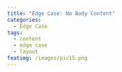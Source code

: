 ```yaml
---
title: "Edge Case: No Body Content"
categories:
  - Edge Case
tags:
  - content
  - edge case
  - layout
featimg: /images/pic15.png
---
```

